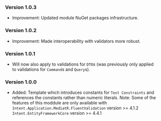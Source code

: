 ### Version 1.0.3

- Improvement: Updated module NuGet packages infrastructure.

### Version 1.0.2

- Improvement: Made interoperability with validators more robust.

### Version 1.0.1

- Will now also apply to validations for `DTO`s (was previously only applied to validations for `Command`s and `Query`s).

### Version 1.0.0

- Added: Template which introduces constants for `Text Constraints` and references the constants rather than numeric literals.
Note: Some of the features of this moddule are only available with
`Intent.Application.MediatR.FluentValidation` version >= 4.1.2
`Intent.EntityFrameworkCore` version >= 4.4.1
